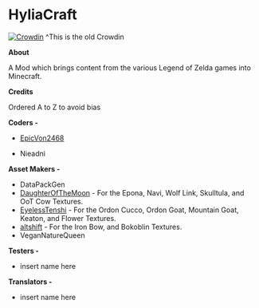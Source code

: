 # HyliaCraft
[![Crowdin](https://badges.crowdin.net/hyliacraft/localized.svg)](https://crowdin.com/project/hyliacraft)
^This is the old Crowdin 

**About**

A Mod which brings content from the various Legend of Zelda games into Minecraft.

**Credits**

Ordered A to Z to avoid bias

**Coders -**

* [EpicVon2468](https://github.com/AngerVon2468)

* Nieadni

**Asset Makers -**

* DataPackGen
* [DaughterOfTheMoon](https://www.planetminecraft.com/member/daughterofthemoon/) - For the Epona, Navi, Wolf Link, Skulltula, and OoT Cow Textures.
* [EyelessTenshi](https://www.planetminecraft.com/member/eyelesstenshi/) - For the Ordon Cucco, Ordon Goat, Mountain Goat, Keaton, and Flower Textures.
* [altshift](https://www.planetminecraft.com/texture-pack/alt-s-zelda-pack/) - For the Iron Bow, and Bokoblin Textures.
* VeganNatureQueen

**Testers -**

* insert name here

**Translators -**

* insert name here
